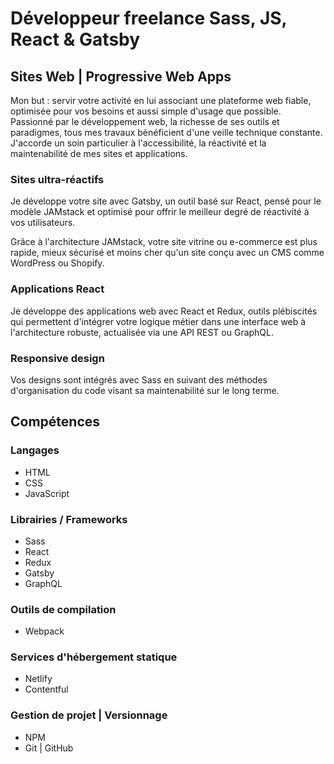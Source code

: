 <!--
- lister les compétences
- phaniebo.com
-->

# Développeur freelance Sass, JS, React & Gatsby

## Sites Web | Progressive Web Apps

<!--
Passionné par le développement web, la richesse de ses outils et paradigmes, tous mes travaux bénéficient d'une veille technique constante. Titulaire du Master Web éditorial et ayant trois ans d'expérience à la faveur de projets variés en entreprise et association, j'accorde un soin particulier à l'accessibilité, la réactivité et la maintenabilité de mes sites et applications.
-->

<!--
Mots-clés :
- robustesse
- bon sens
- efficacité
- précision
- optimisation
-->

Mon but : servir votre activité en lui associant une plateforme web fiable, optimisée pour vos besoins et aussi simple d'usage que possible.
Passionné par le développement web, la richesse de ses outils et paradigmes, tous mes travaux bénéficient d'une veille technique constante. J'accorde un soin particulier à l'accessibilité, la réactivité et la maintenabilité de mes sites et applications.

### Sites ultra-réactifs

Je développe votre site avec Gatsby, un outil basé sur React, pensé pour le modèle JAMstack et optimisé pour offrir le meilleur degré de réactivité à vos utilisateurs.

Grâce à l'architecture JAMstack, votre site vitrine ou e-commerce est plus rapide, mieux sécurisé et moins cher qu'un site conçu avec un CMS comme WordPress ou Shopify.

### Applications React

Je développe des applications web avec React et Redux, outils plébiscités qui permettent d'intégrer votre logique métier dans une interface web à l'architecture robuste, actualisée via une API REST ou GraphQL.

### Responsive design

Vos designs sont intégrés avec Sass en suivant des méthodes d'organisation du code visant sa maintenabilité sur le long terme.

<!--
Contenus à mettre ailleurs si besoin :
Titulaire du Master Web éditorial et ayant trois ans d'expérience à la faveur de projets variés en entreprise et association,
 -->

## Compétences

### Langages

- HTML
- CSS
- JavaScript

### Librairies / Frameworks

- Sass
- React
- Redux
- Gatsby
- GraphQL

### Outils de compilation

- Webpack

### Services d'hébergement statique

- Netlify
- Contentful

### Gestion de projet | Versionnage

- NPM
- Git | GitHub

